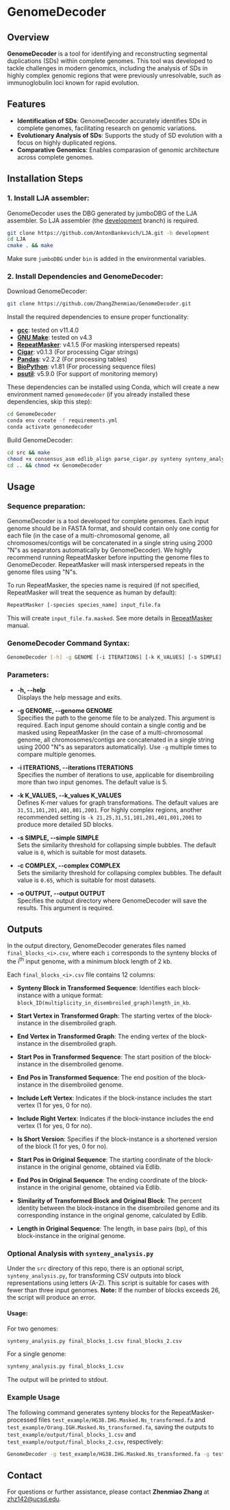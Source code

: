 
# GenomeDecoder

## Overview

**GenomeDecoder** is a tool for identifying and reconstructing segmental duplications (SDs) within complete genomes. This tool was developed to tackle challenges in modern genomics, including the analysis of SDs in highly complex genomic regions that were previously unresolvable, such as immunoglobulin loci known for rapid evolution.

## Features
- **Identification of SDs**: GenomeDecoder accurately identifies SDs in complete genomes, facilitating research on genomic variations.
- **Evolutionary Analysis of SDs**: Supports the study of SD evolution with a focus on highly duplicated regions.
- **Comparative Genomics**: Enables comparasion of genomic architecture across complete genomes.

## Installation Steps

### 1. Install LJA assembler:  ###
   GenomeDecoder uses the DBG generated by jumboDBG of the LJA assembler. So LJA assembler (the [development](https://github.com/AntonBankevich/LJA/tree/development) branch) is required.
   ```bash
   git clone https://github.com/AntonBankevich/LJA.git -b development
   cd LJA
   cmake . && make
   ```
   Make sure `jumboDBG` under `bin` is added in the environmental variables.

### 2. Install Dependencies and GenomeDecoder:  ###

   Download GenomeDecoder:
   ```bash
   git clone https://github.com/ZhangZhenmiao/GenomeDecoder.git
   ```

   Install the required dependencies to ensure proper functionality:
   - [**gcc**](https://gcc.gnu.org/): tested on v11.4.0
   - [**GNU Make**](https://www.gnu.org/software/make/): tested on v4.3
   - [**RepeatMasker**](https://www.repeatmasker.org/): v4.1.5 (For masking interspersed repeats)
   - [**Cigar**](https://pypi.org/project/cigar/): v0.1.3 (For processing Cigar strings)
   - [**Pandas**](https://pandas.pydata.org/): v2.2.2 (For processing tables)
   - [**BioPython**](https://biopython.org/): v1.81 (For processing sequence files)
   - [**psutil**](https://pypi.org/project/psutil/): v5.9.0 (For support of monitoring memory)

   These dependencies can be installed using Conda, which will create a new environment named `genomedecoder` (if you already installed these dependencies, skip this step):

   ```bash
   cd GenomeDecoder
   conda env create -f requirements.yml
   conda activate genomedecoder
   ```

   Build GenomeDecoder:
   ```bash
   cd src && make
   chmod +x consensus_asm edlib_align parse_cigar.py synteny synteny_analysis.py
   cd .. && chmod +x GenomeDecoder
   ```

## Usage

### Sequence preparation:
GenomeDecoder is a tool developed for complete genomes. Each input genome should be in FASTA format, and should contain only one contig for each file (in the case of a multi-chromosomal genome, all chromosomes/contigs will be concatenated in a single string using 2000 "N"s as separators automatically by GenomeDecoder). We highly recommend running RepeatMasker before inputting the genome files to GenomeDecoder. RepeatMasker will mask interspersed repeats in the genome files using "N"s.

To run RepeatMasker, the species name is required (if not specified, RepeatMasker will treat the sequence as human by default):

```bash
RepeatMasker [-species species_name] input_file.fa
```
This will create `input_file.fa.masked`. See more details in [RepeatMasker](https://www.repeatmasker.org/webrepeatmaskerhelp.html) manual.

### GenomeDecoder Command Syntax:
```bash
GenomeDecoder [-h] -g GENOME [-i ITERATIONS] [-k K_VALUES] [-s SIMPLE] [-c COMPLEX] -o OUTPUT
```
### Parameters:
- **-h, --help**  
  Displays the help message and exits.

- **-g GENOME, --genome GENOME**  
  Specifies the path to the genome file to be analyzed. This argument is required. Each input genome should contain a single contig and be masked using RepeatMasker (in the case of a multi-chromosomal genome, all chromosomes/contigs are concatenated in a single string using 2000 "N"s as separators automatically). Use `-g` multiple times to compare multiple genomes.

- **-i ITERATIONS, --iterations ITERATIONS**  
  Specifies the number of iterations to use, applicable for disembroiling more than two input genomes. The default value is 5.

- **-k K_VALUES, --k_values K_VALUES**  
  Defines K-mer values for graph transformations. The default values are `31,51,101,201,401,801,2001`. For highly complex regions, another recommended setting is `-k 21,25,31,51,101,201,401,801,2001` to produce more detailed SD blocks.

- **-s SIMPLE, --simple SIMPLE**  
  Sets the similarity threshold for collapsing simple bubbles. The default value is `0`, which is suitable for most datasets.

- **-c COMPLEX, --complex COMPLEX**  
  Sets the similarity threshold for collapsing complex bubbles. The default value is `0.65`, which is suitable for most datasets.

- **-o OUTPUT, --output OUTPUT**  
  Specifies the output directory where GenomeDecoder will save the results. This argument is required.

## Outputs

In the output directory, GenomeDecoder generates files named `final_blocks_<i>.csv`, where each `i` corresponds to the synteny blocks of the i<sup>th</sup> input genome, with a minimum block length of 2 kb.

Each `final_blocks_<i>.csv` file contains 12 columns:

- **Synteny Block in Transformed Sequence**: Identifies each block-instance with a unique format: `block_ID(multiplicity_in_disembroiled_graph)length_in_kb`.
  
- **Start Vertex in Transformed Graph**: The starting vertex of the block-instance in the disembroiled graph.

- **End Vertex in Transformed Graph**: The ending vertex of the block-instance in the disembroiled graph.

- **Start Pos in Transformed Sequence**: The start position of the block-instance in the disembroiled genome.

- **End Pos in Transformed Sequence**: The end position of the block-instance in the disembroiled genome.

- **Include Left Vertex**: Indicates if the block-instance includes the start vertex (1 for yes, 0 for no).

- **Include Right Vertex**: Indicates if the block-instance includes the end vertex (1 for yes, 0 for no).

- **Is Short Version**: Specifies if the block-instance is a shortened version of the block (1 for yes, 0 for no).

- **Start Pos in Original Sequence**: The starting coordinate of the block-instance in the original genome, obtained via Edlib.

- **End Pos in Original Sequence**: The ending coordinate of the block-instance in the original genome, obtained via Edlib.

- **Similarity of Transformed Block and Original Block**: The percent identity between the block-instance in the disembroiled genome and its corresponding instance in the original genome, calculated by Edlib.

- **Length in Original Sequence**: The length, in base pairs (bp), of this block-instance in the original genome.

### Optional Analysis with `synteny_analysis.py`

Under the `src` directory of this repo, there is an optional script, `synteny_analysis.py`, for transforming CSV outputs into block representations using letters (A-Z). This script is suitable for cases with fewer than three input genomes. **Note:** If the number of blocks exceeds 26, the script will produce an error.

#### Usage:
For two genomes:
```bash
synteny_analysis.py final_blocks_1.csv final_blocks_2.csv
```

For a single genome:
```bash
synteny_analysis.py final_blocks_1.csv
```

The output will be printed to stdout.

### Example Usage

The following command generates synteny blocks for the RepeatMasker-processed files `test_example/HG38.IHG.Masked.Ns_transformed.fa` and `test_example/Orang.IGH.Masked.Ns_transformed.fa`, saving the outputs to `test_example/output/final_blocks_1.csv` and `test_example/output/final_blocks_2.csv`, respectively:

```bash
GenomeDecoder -g test_example/HG38.IHG.Masked.Ns_transformed.fa -g test_example/Orang.IGH.Masked.Ns_transformed.fa -o test_example/output
```

## Contact
For questions or further assistance, please contact **Zhenmiao Zhang** at [zhz142@ucsd.edu](mailto:zhz142@ucsd.edu).